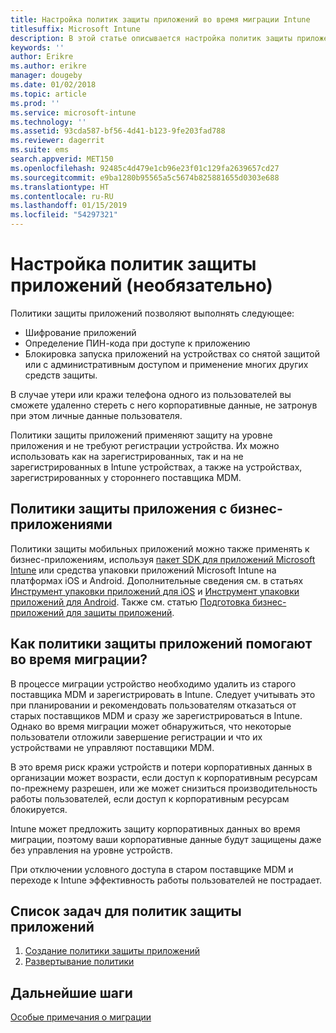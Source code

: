 ```yaml
---
title: Настройка политик защиты приложений во время миграции Intune
titlesuffix: Microsoft Intune
description: В этой статье описывается настройка политик защиты приложений во время миграции Microsoft Intune.
keywords: ''
author: Erikre
ms.author: erikre
manager: dougeby
ms.date: 01/02/2018
ms.topic: article
ms.prod: ''
ms.service: microsoft-intune
ms.technology: ''
ms.assetid: 93cda587-bf56-4d41-b123-9fe203fad788
ms.reviewer: dagerrit
ms.suite: ems
search.appverid: MET150
ms.openlocfilehash: 92485c4d479e1cb96e23f01c129fa2639657cd27
ms.sourcegitcommit: e9ba1280b95565a5c5674b825881655d0303e688
ms.translationtype: HT
ms.contentlocale: ru-RU
ms.lasthandoff: 01/15/2019
ms.locfileid: "54297321"
---
```

# <a name="configure-app-protection-policies-optional"></a>Настройка политик защиты приложений (необязательно)


Политики защиты приложений позволяют выполнять следующее:
* Шифрование приложений
* Определение ПИН-кода при доступе к приложению
* Блокировка запуска приложений на устройствах со снятой защитой или с административным доступом и применение многих других средств защиты.

В случае утери или кражи телефона одного из пользователей вы сможете удаленно стереть с него корпоративные данные, не затронув при этом личные данные пользователя.

Политики защиты приложений применяют защиту на уровне приложения и не требуют регистрации устройства. Их можно использовать как на зарегистрированных, так и на не зарегистрированных в Intune устройствах, а также на устройствах, зарегистрированных у стороннего поставщика MDM.

## <a name="app-protection-policies-with-lob-apps"></a>Политики защиты приложения с бизнес-приложениями

Политики защиты мобильных приложений можно также применять к бизнес-приложениям, используя [пакет SDK для приложений Microsoft Intune](app-sdk-get-started.md) или средства упаковки приложений Microsoft Intune на платформах iOS и Android. Дополнительные сведения см. в статьях [Инструмент упаковки приложений для iOS](app-wrapper-prepare-ios.md) и [Инструмент упаковки приложений для Android](app-wrapper-prepare-android.md). Также см. статью [Подготовка бизнес-приложений для защиты приложений](apps-prepare-mobile-application-management.md).

## <a name="how-do-app-protection-policies-help-during-migration"></a>Как политики защиты приложений помогают во время миграции?

В процессе миграции устройство необходимо удалить из старого поставщика MDM и зарегистрировать в Intune. Следует учитывать это при планировании и рекомендовать пользователям отказаться от старых поставщиков MDM и сразу же зарегистрироваться в Intune. Однако во время миграции может обнаружиться, что некоторые пользователи отложили завершение регистрации и что их устройствами не управляют поставщики MDM.

В это время риск кражи устройств и потери корпоративных данных в организации может возрасти, если доступ к корпоративным ресурсам по-прежнему разрешен, или же может снизиться производительность работы пользователей, если доступ к корпоративным ресурсам блокируется.

Intune может предложить защиту корпоративных данных во время миграции, поэтому ваши корпоративные данные будут защищены даже без управления на уровне устройств.

При отключении условного доступа в старом поставщике MDM и переходе к Intune эффективность работы пользователей не пострадает.

## <a name="task-list-for-app-protection-policies"></a>Список задач для политик защиты приложений

1. [Создание политики защиты приложений](app-protection-policies.md#create-an-app-protection-policy)
2. [Развертывание политики](app-protection-policies.md#deploy-a-policy-to-users)


## <a name="next-steps"></a>Дальнейшие шаги

[Особые примечания о миграции](migration-guide-considerations.md)
